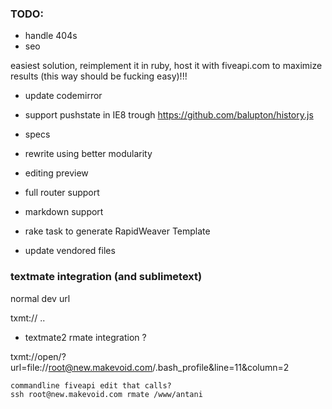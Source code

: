 
### TODO:

- handle 404s
- seo 

easiest solution, reimplement it in ruby, host it with fiveapi.com to maximize results (this way should be fucking easy)!!!

- update codemirror
- support pushstate in IE8 trough https://github.com/balupton/history.js

- specs
- rewrite using better modularity

- editing preview
- full router support
- markdown support
- rake task to generate RapidWeaver Template
- update vendored files



### textmate integration (and sublimetext)

normal dev url

txmt:// ..

- textmate2 rmate integration ? 

txmt://open/?url=file://root@new.makevoid.com/.bash_profile&line=11&column=2



	commandline fiveapi edit that calls?
	ssh root@new.makevoid.com rmate /www/antani